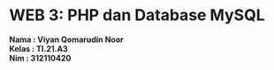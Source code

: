# WEB 3: PHP dan Database MySQL

**Nama : Viyan Qomarudin Noor** <br/>
**Kelas : TI.21.A3** <br/>
**Nim : 312110420** <br/>